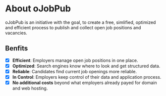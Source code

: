 # About oJobPub

oJobPub is an initiative with the goal, to create a free, simlified, optimized and efficient process to publish and collect open job positions and vacancies.

## Benfits

- [x] **Efficient**: Employers manage open job positions in one place.
- [x] **Optimized**: Search engines know where to look and get structured data.
- [x] **Reliable**: Candidates find current job openings more reliable.
- [x] **In Control**: Employers keep control of their data and application process.
- [x] **No additional costs** beyond what employers already payed for domain and web hosting.
